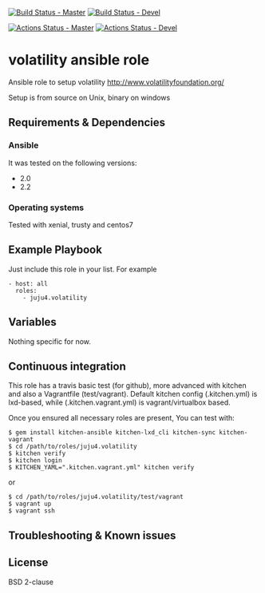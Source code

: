 [![Build Status - Master](https://travis-ci.org/juju4/ansible-volatility.svg?branch=master)](https://travis-ci.org/juju4/ansible-volatility)
[![Build Status - Devel](https://travis-ci.org/juju4/ansible-volatility.svg?branch=devel)](https://travis-ci.org/juju4/ansible-volatility/branches)

[![Actions Status - Master](https://github.com/juju4/ansible-volatility/workflows/AnsibleCI/badge.svg)](https://github.com/juju4/ansible-volatility/actions?query=branch%3Amaster)
[![Actions Status - Devel](https://github.com/juju4/ansible-volatility/workflows/AnsibleCI/badge.svg?branch=devel)](https://github.com/juju4/ansible-volatility/actions?query=branch%3Adevel)

# volatility ansible role

Ansible role to setup volatility
http://www.volatilityfoundation.org/

Setup is from source on Unix, binary on windows

## Requirements & Dependencies

### Ansible
It was tested on the following versions:
 * 2.0
 * 2.2

### Operating systems

Tested with xenial, trusty and centos7

## Example Playbook

Just include this role in your list.
For example

```
- host: all
  roles:
    - juju4.volatility
```

## Variables

Nothing specific for now.

## Continuous integration

This role has a travis basic test (for github), more advanced with kitchen and also a Vagrantfile (test/vagrant).
Default kitchen config (.kitchen.yml) is lxd-based, while (.kitchen.vagrant.yml) is vagrant/virtualbox based.

Once you ensured all necessary roles are present, You can test with:
```
$ gem install kitchen-ansible kitchen-lxd_cli kitchen-sync kitchen-vagrant
$ cd /path/to/roles/juju4.volatility
$ kitchen verify
$ kitchen login
$ KITCHEN_YAML=".kitchen.vagrant.yml" kitchen verify
```
or
```
$ cd /path/to/roles/juju4.volatility/test/vagrant
$ vagrant up
$ vagrant ssh
```

## Troubleshooting & Known issues


## License

BSD 2-clause

